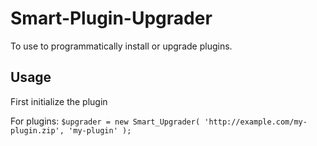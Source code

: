 Smart-Plugin-Upgrader
=====================

To use to programmatically install or upgrade plugins.

## Usage

First initialize the plugin

For plugins:
``
$upgrader = new Smart_Upgrader( 'http://example.com/my-plugin.zip', 'my-plugin' ); 
``
